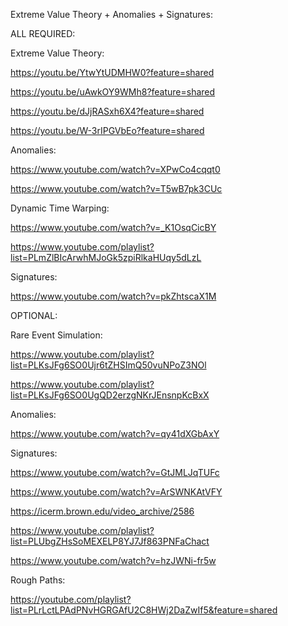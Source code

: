 Extreme Value Theory + Anomalies + Signatures:

ALL REQUIRED:

Extreme Value Theory:

https://youtu.be/YtwYtUDMHW0?feature=shared

https://youtu.be/uAwkOY9WMh8?feature=shared

https://youtu.be/dJjRASxh6X4?feature=shared

https://youtu.be/W-3rIPGVbEo?feature=shared

Anomalies:

https://www.youtube.com/watch?v=XPwCo4cqqt0

https://www.youtube.com/watch?v=T5wB7pk3CUc

Dynamic Time Warping:

https://www.youtube.com/watch?v=_K1OsqCicBY

https://www.youtube.com/playlist?list=PLmZlBIcArwhMJoGk5zpiRlkaHUqy5dLzL

Signatures:

https://www.youtube.com/watch?v=pkZhtscaX1M

OPTIONAL:

Rare Event Simulation:

https://www.youtube.com/playlist?list=PLKsJFg6SO0Ujr6tZHSImQ50vuNPoZ3NOl

https://www.youtube.com/playlist?list=PLKsJFg6SO0UgQD2erzgNKrJEnsnpKcBxX

Anomalies:

https://www.youtube.com/watch?v=qy41dXGbAxY

Signatures:

https://www.youtube.com/watch?v=GtJMLJqTUFc

https://www.youtube.com/watch?v=ArSWNKAtVFY

https://icerm.brown.edu/video_archive/2586

https://www.youtube.com/playlist?list=PLUbgZHsSoMEXELP8YJ7Jf863PNFaChact

https://www.youtube.com/watch?v=hzJWNi-fr5w

Rough Paths:

https://youtube.com/playlist?list=PLrLctLPAdPNvHGRGAfU2C8HWj2DaZwIf5&feature=shared
